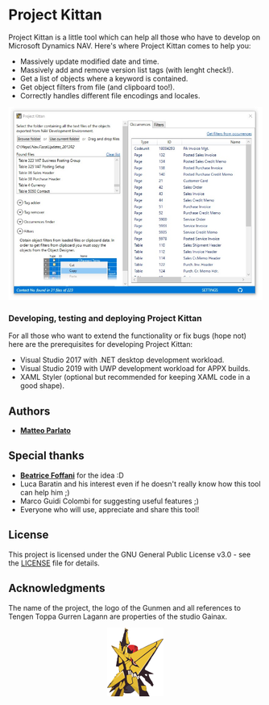 
# Project Kittan

Project Kittan is a little tool which can help all those who have to develop on Microsoft Dynamics NAV. Here's where Project Kittan comes to help you:
  - Massively update modified date and time.
  - Massively add and remove version list tags (with lenght check!).
  - Get a list of objects where a keyword is contained.
  - Get object filters from file (and clipboard too!).
  - Correctly handles different file encodings and locales.


<p align="center">
  <img src="https://github.com/matteoparlato/Project-Kittan/blob/master/Project%20Kittan/Assets/Screenshot.jpg"/>
</p>


### Developing, testing and deploying Project Kittan

For all those who want to extend the functionality or fix bugs (hope not) here are the prerequisites for developing Project Kittan:

  - Visual Studio 2017 with .NET desktop development workload.
  - Visual Studio 2019 with UWP development workload for APPX builds.
  - XAML Styler (optional but recommended for keeping XAML code in a good shape).

## Authors

* [**Matteo Parlato**](https://github.com/matteoparlato)

## Special thanks

* [**Beatrice Foffani**](https://github.com/f0ffee) for the idea :D
* Luca Baratin and his interest even if he doesn't really know how this tool can help him ;)
* Marco Guidi Colombi for suggesting useful features ;)
* Everyone who will use, appreciate and share this tool!

## License

This project is licensed under the GNU General Public License v3.0 - see the [LICENSE](LICENSE) file for details.

## Acknowledgments

The name of the project, the logo of the Gunmen and all references to Tengen Toppa Gurren Lagann are properties of the studio Gainax.
<p align="center">
  <img src="https://github.com/matteoparlato/Project-Kittan/blob/master/Project%20Kittan/Assets/Project_logo_color.png" width="112" height="136"/>
</p>
